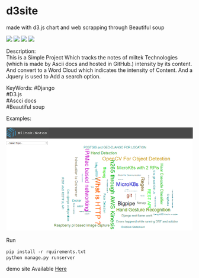 # d3site
made with d3.js chart and web scrapping through Beautiful soup 

![](https://img.shields.io/badge/Beautiful%20Soup-Word%20Cloud-yellowgreen)
![](https://img.shields.io/badge/D3.js-Word%20Cloud-green)
![](https://img.shields.io/badge/AsciiDoc-Documentation-red)
![](https://img.shields.io/badge/Django-Website-blue)


Description:  <br />
This is a Simple Project Which tracks the notes of miltek Technologies (which is made by Ascii docs and hosted in GitHub.) intensity by its content. 
And convert to a Word Cloud which indicates the intensity of Content. And a Jquery is used to Add a search option.


KeyWords:
#Django  <br />
#D3.js  <br />
#Ascci docs  <br />
#Beautiful soup <br />


Examples:

![](https://github.com/Firos333/d3site/blob/master/images/Untitled.png?raw=true)

Run 
```console
pip install -r rquirements.txt
python manage.py runserver
```
demo site Available [Here](https://miltek-notes.herokuapp.com/)
